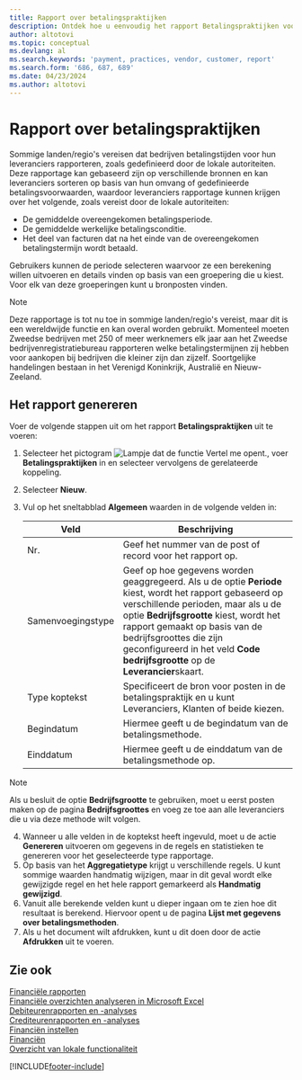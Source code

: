 ```yaml
---
title: Rapport over betalingspraktijken
description: Ontdek hoe u eenvoudig het rapport Betalingspraktijken voor leveranciers en klanten kunt maken.
author: altotovi
ms.topic: conceptual
ms.devlang: al
ms.search.keywords: 'payment, practices, vendor, customer, report'
ms.search.form: '686, 687, 689'
ms.date: 04/23/2024
ms.author: altotovi
--- 
```


# <a name="payment-practices-report"></a>Rapport over betalingspraktijken

Sommige landen/regio's vereisen dat bedrijven betalingstijden voor hun leveranciers rapporteren, zoals gedefinieerd door de lokale autoriteiten. Deze rapportage kan gebaseerd zijn op verschillende bronnen en kan leveranciers sorteren op basis van hun omvang of gedefinieerde betalingsvoorwaarden, waardoor leveranciers rapportage kunnen krijgen over het volgende, zoals vereist door de lokale autoriteiten:  

- De gemiddelde overeengekomen betalingsperiode.  
- De gemiddelde werkelijke betalingsconditie.   
- Het deel van facturen dat na het einde van de overeengekomen betalingstermijn wordt betaald. 

Gebruikers kunnen de periode selecteren waarvoor ze een berekening willen uitvoeren en details vinden op basis van een groepering die u kiest. Voor elk van deze groeperingen kunt u bronposten vinden. 

> [!NOTE]
> Deze rapportage is tot nu toe in sommige landen/regio's vereist, maar dit is een wereldwijde functie en kan overal worden gebruikt. Momenteel moeten Zweedse bedrijven met 250 of meer werknemers elk jaar aan het Zweedse bedrijvenregistratiebureau rapporteren welke betalingstermijnen zij hebben voor aankopen bij bedrijven die kleiner zijn dan zijzelf. Soortgelijke handelingen bestaan ​​in het Verenigd Koninkrijk, Australië en Nieuw-Zeeland.  

## <a name="generate-the-report"></a>Het rapport genereren

Voer de volgende stappen uit om het rapport **Betalingspraktijken** uit te voeren:

1. Selecteer het pictogram ![Lampje dat de functie Vertel me opent.](media/ui-search/search_small.png "Vertel me wat u wilt doen"), voer **Betalingspraktijken** in en selecteer vervolgens de gerelateerde koppeling. 
2. Selecteer **Nieuw**.
3. Vul op het sneltabblad **Algemeen** waarden in de volgende velden in:

   | Veld | Beschrijving |
   |---------|-----------------------------------|
   | Nr. | Geef het nummer van de post of record voor het rapport op. |
   | Samenvoegingstype | Geef op hoe gegevens worden geaggregeerd. Als u de optie **Periode** kiest, wordt het rapport gebaseerd op verschillende perioden, maar als u de optie **Bedrijfsgrootte** kiest, wordt het rapport gemaakt op basis van de bedrijfsgroottes die zijn geconfigureerd in het veld **Code bedrijfsgrootte** op de **Leverancier**skaart. |
   | Type koptekst | Specificeert de bron voor posten in de betalingspraktijk en u kunt Leveranciers, Klanten of beide kiezen. |
   | Begindatum | Hiermee geeft u de begindatum van de betalingsmethode. |
   | Einddatum | Hiermee geeft u de einddatum van de betalingsmethode op. |

> [!NOTE]
> Als u besluit de optie **Bedrijfsgrootte** te gebruiken, moet u eerst posten maken op de pagina **Bedrijfsgroottes** en voeg ze toe aan alle leveranciers die u via deze methode wilt volgen.

4. Wanneer u alle velden in de koptekst heeft ingevuld, moet u de actie **Genereren** uitvoeren om gegevens in de regels en statistieken te genereren voor het geselecteerde type rapportage.
5. Op basis van het **Aggregatietype** krijgt u verschillende regels. U kunt sommige waarden handmatig wijzigen, maar in dit geval wordt elke gewijzigde regel en het hele rapport gemarkeerd als **Handmatig gewijzigd**.
6. Vanuit alle berekende velden kunt u dieper ingaan om te zien hoe dit resultaat is berekend. Hiervoor opent u de pagina **Lijst met gegevens over betalingsmethoden**.
7. Als u het document wilt afdrukken, kunt u dit doen door de actie **Afdrukken** uit te voeren.

## <a name="see-also"></a>Zie ook

[Financiële rapporten](finance-reports.md)  
[Financiële overzichten analyseren in Microsoft Excel](finance-analyze-excel.md)  
[Debiteurenrapporten en -analyses](receivables-reports.md)  
[Crediteurenrapporten en -analyses](payables-reports.md)  
[Financiën instellen](finance-setup-finance.md)  
[Financiën](finance.md)  
[Overzicht van lokale functionaliteit](about-localization.md)  

[!INCLUDE[footer-include](includes/footer-banner.md)]
